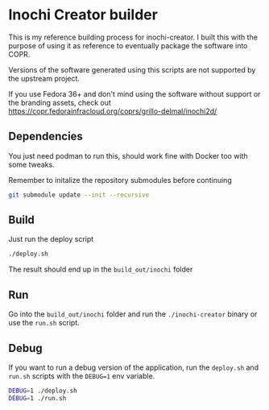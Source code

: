 # Inochi Creator builder

This is my reference building process for inochi-creator. I built this with the 
purpose of using it as reference to eventually package the software into COPR.

Versions of the software generated using this scripts are not supported by the 
upstream project.

If you use Fedora 36+ and don't mind using the software without support or the 
branding assets, check out https://copr.fedorainfracloud.org/coprs/grillo-delmal/inochi2d/

## Dependencies

You just need podman to run this, should work fine with Docker too with some tweaks.

Remember to initalize the repository submodules before continuing

```sh
git submodule update --init --recursive
```

## Build

Just run the deploy script

```sh
./deploy.sh
```

The result should end up in the `build_out/inochi` folder

## Run

Go into the `build_out/inochi` folder and run the `./inochi-creator` binary 
or use the `run.sh` script.

## Debug

If you want to run a debug version of the application, run the `deploy.sh` 
and `run.sh` scripts with the `DEBUG=1` env variable.

```sh
DEBUG=1 ./deploy.sh
DEBUG=1 ./run.sh
```
